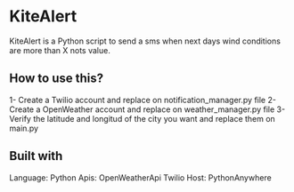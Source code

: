 # KiteAlert
KiteAlert is a Python script to send a sms when next days wind conditions are more than X nots value.

## How to use this? 
1- Create a Twilio account and replace on notification_manager.py file 
2- Create a OpenWeather account and replace on weather_manager.py file 
3- Verify the latitude and longitud of the city you want and replace them on main.py

## Built with

Language: Python
Apis: OpenWeatherApi Twilio
Host: PythonAnywhere

